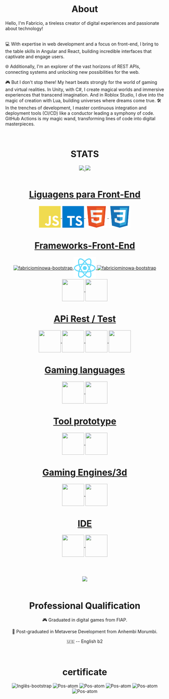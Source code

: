 
  <div align="left" style="display: inline_block"><br>

  <h1 align="center"> About</h1>
 Hello, I'm Fabricio, a tireless creator of digital experiences and passionate about technology! <br><br>

💻 With expertise in web development and a focus on front-end, I bring to the table skills in Angular and React, building incredible interfaces that captivate and engage users.

🌐 Additionally, I'm an explorer of the vast horizons of REST APIs, connecting systems and unlocking new possibilities for the web.

🎮 But I don't stop there! My heart beats strongly for the world of gaming and virtual realities. In Unity, with C#, I create magical worlds and immersive experiences that transcend imagination. And in Roblox Studio, I dive into the magic of creation with Lua, building universes where dreams come true.
🛠️ In the trenches of development, I master continuous integration and deployment tools (CI/CD) like a conductor leading a symphony of code. GitHub Actions is my magic wand, transforming lines of code into digital masterpieces.
</div>


  <div align="center" style="display: inline_block"><br>

  <h1> STATS</h1>
   <a href="https://github.com/fabriciominowa">
  <img height="150em" src="https://github-readme-stats.vercel.app/api?username=fabriciominowa&show_icons=true&theme=tokyonight&include_all_commits=true&count_public=true"/>

  <img height="150" src="https://github-readme-stats.vercel.app/api/top-langs/?username=fabriciominowa&hide_progress=true"/>
</div>









    
<div align="center" style="display: inline_block"><br>
  <h1>Liguagens para Front-End</h1>
  <img align="center" alt="fabriciominowa-Js" height="70" width="70" src="https://raw.githubusercontent.com/devicons/devicon/master/icons/javascript/javascript-plain.svg">
 <img align="center" alt="fabriciominowa-Ts" height="70" width="70" src="https://raw.githubusercontent.com/devicons/devicon/master/icons/typescript/typescript-plain.svg"> 
  <img align="center" alt="fabriciominowa-HTML"height="70" width="70" src="https://raw.githubusercontent.com/devicons/devicon/master/icons/html5/html5-original.svg">
  <img align="center" alt="fabriciominowa-CSS" height="70" width="70" src="https://raw.githubusercontent.com/devicons/devicon/master/icons/css3/css3-original.svg">
  
<h1>Frameworks-Front-End</h1>
   <img align="center" alt="fabriciominowa-bootstrap" height="70" width="70" src="https://cdn3.iconfinder.com/data/icons/logos-3/250/angular-512.png" />
   <img align="center" alt="fabriciominowa-React" height="70" width="70" src="https://raw.githubusercontent.com/devicons/devicon/master/icons/react/react-original.svg"> 
   <img align="center" alt="fabriciominowa-bootstrap"height="70" width="70"src="https://cdn.jsdelivr.net/gh/devicons/devicon@latest/icons/bootstrap/bootstrap-original.svg" />
   <img  align="center" height="70" width="70" src="https://cdn.jsdelivr.net/gh/devicons/devicon@latest/icons/sass/sass-original.svg" />
   <img align="center" height="70" width="70" src="https://cdn.jsdelivr.net/gh/devicons/devicon@latest/icons/angularmaterial/angularmaterial-original.svg" />
   
<h1>APi Rest / Test</h1>
<img  align="center" height="70" width="70" src="https://cdn.jsdelivr.net/gh/devicons/devicon@latest/icons/postman/postman-original.svg" />
<img align="center" height="70" width="70" src="https://cdn.jsdelivr.net/gh/devicons/devicon@latest/icons/insomnia/insomnia-original.svg" />
<img align="center" height="70" width="70" src="https://cdn.jsdelivr.net/gh/devicons/devicon@latest/icons/selenium/selenium-original.svg" />
<img align="center" height="70" width="70" src="https://cdn.jsdelivr.net/gh/devicons/devicon@latest/icons/jasmine/jasmine-original.svg" />



          
          

<h1>Gaming languages</h1>
  <img align="center" height="70" width="70" src="https://cdn.jsdelivr.net/gh/devicons/devicon@latest/icons/csharp/csharp-original.svg" />
  <img  align="center" height="70" width="70" src="https://cdn.jsdelivr.net/gh/devicons/devicon@latest/icons/lua/lua-original.svg" />
          
          
<h1>Tool prototype</h1>
 
<img align="center" height="70" width="70" src="https://cdn.jsdelivr.net/gh/devicons/devicon@latest/icons/figma/figma-original.svg" />
<img  align="center" height="70" width="70" src="https://cdn.jsdelivr.net/gh/devicons/devicon@latest/icons/xd/xd-original.svg" />



<h1>Gaming Engines/3d</h1>
<img align="center" height="70" width="70"  src="https://cdn.jsdelivr.net/gh/devicons/devicon@latest/icons/unity/unity-original.svg" />
<img align="center" height="70" width="70"src="https://cdn.jsdelivr.net/gh/devicons/devicon@latest/icons/maya/maya-original.svg" />


<h1>IDE</h1>
<img  align="center" height="70" width="70" src="https://cdn.jsdelivr.net/gh/devicons/devicon@latest/icons/vscode/vscode-original.svg" />
<img align="center" height="70" width="70" src="https://cdn.jsdelivr.net/gh/devicons/devicon@latest/icons/visualstudio/visualstudio-original.svg" />


                              
</div>
</div>

<br><br>





  <div align="center" style="display: inline_block> <br><br>
  <a href="https://www.linkedin.com/in/fabr%C3%ADciomoraesminowa/" target="_blank"><img src="https://img.shields.io/badge/-LinkedIn-%230077B5?style=for-the-badge&logo=linkedin&logoColor=white" target="_blank"></a> 
 
</div>
  

 

</div>
  <div align="center" style="display: inline_block"><br>

  <h1>Professional Qualification</h1>
<p>🎮 Graduated in digital games from FIAP.</p>
<p>🥽 Post-graduated in Metaverse Development from Anhembi Morumbi.</p>

<p>🇺🇸 -- English b2</p>
  </div>

  
 <div align="center" style="display: inline_block"><br>
   <h1> certificate</h1>
  <img alt="Inglês-bootstrap" height="150" wixth="150" src="https://images.credly.com/size/340x340/images/4136ced8-75d5-4afb-8677-40b6236e2672/azure-ai-fundamentals-600x600.png"> 
   <img   alt="Pos-atom" height="150" wixth="150" src="https://images.credly.com/size/340x340/images/2a6251f2-737b-4bf6-9190-d77570cc76fc/CERT-Fundamentals-Power-Platform.png" /> 
    <img   alt="Pos-atom" height="150" wixth="150" src="https://images.credly.com/size/110x110/images/fc1352af-87fa-4947-ba54-398a0e63322e/security-compliance-and-identity-fundamentals-600x600.png" /> 
    <img   alt="Pos-atom" height="150" wixth="150" src="https://images.credly.com/size/110x110/images/70eb1e3f-d4de-4377-a062-b20fb29594ea/azure-data-fundamentals-600x600.png" /> 
    <img   alt="Pos-atom" height="150" wixth="150" src="https://images.credly.com/size/110x110/images/be8fcaeb-c769-4858-b567-ffaaa73ce8cf/image.png" /> 
    <img   alt="Pos-atom" height="150" wixth="150" src="https://logos-world.net/wp-content/uploads/2021/02/Google-Cloud-Logo.png" /> 
     

</div>
